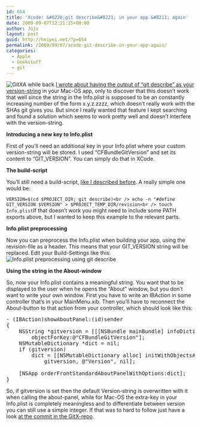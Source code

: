 ```yaml
---
id: 654
title: 'Xcode: &#8220;git describe&#8221; in your app &#8211; again'
date: 2009-09-07T12:21:25+00:00
author: Jojo
layout: post
guid: http://heipei.net/?p=654
permalink: /2009/09/07/xcode-git-describe-in-your-app-again/
categories:
  - Apple
  - Geekstuff
  - git
---
```

<img src="/weblog/gitx-about.png" alt="GitX" class="alignleft" />A while back [I wrote about having the output of &#8220;git describe&#8221; as your version-string](https://heipei.net/2009/02/23/xcode-git-describe-in-your-infoplist/) in your Mac-OS app, only to discover that this doesn&#8217;t work that well since the string in the Info.plist is supposed to be an constantly increasing number of the form x.y.z.zzzz, which doesn&#8217;t really work with the SHAs git gives you. But since I really wanted that feature I kept searching and found a solution which seems to work pretty well and doesn&#8217;t interfere with the version-string.

**Introducing a new key to Info.plist**
  
First of you&#8217;ll need an additional key in your Info.plist where your custom version-string will be stored. I used &#8220;CFBundleGitVersion&#8221; and set its content to &#8220;GIT_VERSION&#8221;. You can simply do that in XCode.

**The build-script**
  
You&#8217;ll still need a build-script, [like I described before](https://heipei.net/2009/02/23/xcode-git-describe-in-your-infoplist/). A really simple one would be:
  
`VERSION=$(cd $PROJECT_DIR; git describe)<br />
echo -n "#define GIT_VERSION $VERSION" > $PROJECT_TEMP_DIR/revision<br />
touch Info.plist`If that doesn&#8217;t work you might need to include some PATH exports above, but I wanted to keep this example to the relevant parts.

**Info.plist preprocessing**
  
Now you can preprocess the Info.plist when building your app, using the revision-file as a header. This means that your GIT_VERSION string will be replaced. Edit your Build-Settings like this:<img src="/weblog/gitx-info-plist-prep.png" alt="Info.plist preprocessing using git describe" class="aligncenter" />
  
**Using the string in the About-window**
  
So, now your Info.plist contains a meaningful string. You want that to be displayed to the user when he opens the &#8220;About&#8221; window, but you don&#8217;t want to write your own window. First you have to write an IBAction in some controller that&#8217;s in your MainMenu.xib. Then you&#8217;ll have to reconnect the About-button to that action from your controller, which should look like this:

<pre>- (IBAction)showAboutPanel:(id)sender
{
	NSString *gitversion = [[[NSBundle mainBundle] infoDictionary] 
		objectForKey:@"CFBundleGitVersion"];
	NSMutableDictionary *dict = nil;
	if (gitversion)
		dict = [[NSMutableDictionary alloc] initWithObjectsAndKeys:
			gitversion, @"Version", nil];

	[NSApp orderFrontStandardAboutPanelWithOptions:dict];
}</pre>

So, if gitversion is set then the default Version-string is overwritten with it when calling the about-panel, while for Mac-OS the extra-key in your Info.plist is completely meaningless and to differentiate between version you can still use a simple integer. If that was to hard to follow just have a look [at the commit in the GitX-repo](http://github.com/pieter/gitx/commit/0b81911d76a819fea58d7c1aba98302cb8703d70).